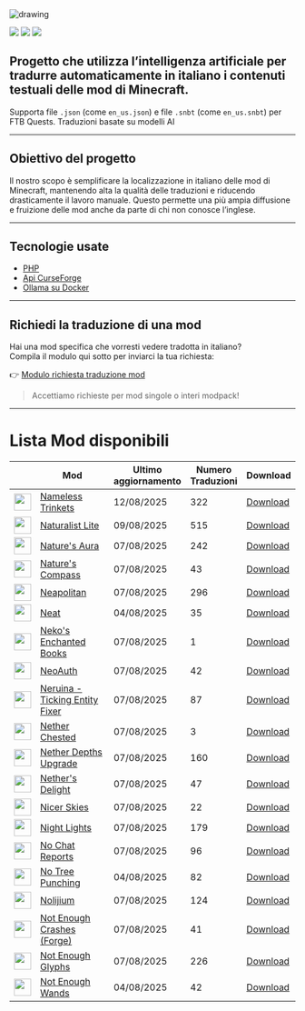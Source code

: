 <img src="https://cdn.worldvectorlogo.com/logos/minecraft.svg" alt="drawing" />

![](https://img.shields.io/badge/Ultimo%20Aggiornamento-24%2F08%2F2025-blue)
![](https://img.shields.io/badge/Mod%20tradotte-1475-green)
![](https://img.shields.io/badge/Quest%20tradotte-3-green)

## Progetto che utilizza l’intelligenza artificiale per **tradurre automaticamente in italiano** i contenuti testuali delle mod di Minecraft.
Supporta file `.json` (come `en_us.json`) e file `.snbt` (come `en_us.snbt`) per FTB Quests.
Traduzioni basate su modelli AI

---

## Obiettivo del progetto

Il nostro scopo è semplificare la localizzazione in italiano delle mod di Minecraft, mantenendo alta la qualità delle traduzioni e riducendo drasticamente il lavoro manuale. Questo permette una più ampia diffusione e fruizione delle mod anche da parte di chi non conosce l’inglese.

---

## Tecnologie usate

- [PHP](https://www.php.net/)
- [Api CurseForge](https://curseforge.com/)
- [Ollama su Docker](https://hub.docker.com/r/ollama/ollama)

---

## Richiedi la traduzione di una mod

Hai una mod specifica che vorresti vedere tradotta in italiano?  
Compila il modulo qui sotto per inviarci la tua richiesta:

👉 [Modulo richiesta traduzione mod](https://forms.gle/3SsGruLzzU6gDovv8)

> Accettiamo richieste per mod singole o interi modpack!

---
# Lista Mod disponibili

|  |Mod | Ultimo<br/>aggiornamento | Numero<br/>Traduzioni |Download |
| ---- | ---- | ---- | ---- | ---- |
| <img src="https://media.forgecdn.net/avatars/1180/32/638753189498704993.png" loading="lazy" decoding="async" width="30" /> | [Nameless Trinkets](https://www.curseforge.com/minecraft/mc-mods/nameless-trinkets "Web Site")  | 12/08/2025 | 322 | [Download ](https://download-directory.github.io/?url=https%3A%2F%2Fgithub.com%2Ffrancescoparadisi14%2FMinecraftModItaTranslate%2Ftree%2Fmain%2Ftraduzioni%2Fassets%2Fnameless_trinkets "Download") |
| <img src="https://media.forgecdn.net/avatars/1198/547/638774805203022090.png" loading="lazy" decoding="async" width="30" /> | [Naturalist Lite](https://www.curseforge.com/minecraft/mc-mods/naturalist "Web Site")  | 09/08/2025 | 515 | [Download ](https://download-directory.github.io/?url=https%3A%2F%2Fgithub.com%2Ffrancescoparadisi14%2FMinecraftModItaTranslate%2Ftree%2Fmain%2Ftraduzioni%2Fassets%2Fnaturalist "Download") |
| <img src="https://media.forgecdn.net/avatars/177/702/636773126126869342.png" loading="lazy" decoding="async" width="30" /> | [Nature's Aura](https://www.curseforge.com/minecraft/mc-mods/natures-aura "Web Site")  | 07/08/2025 | 242 | [Download ](https://download-directory.github.io/?url=https%3A%2F%2Fgithub.com%2Ffrancescoparadisi14%2FMinecraftModItaTranslate%2Ftree%2Fmain%2Ftraduzioni%2Fassets%2Fnaturesaura "Download") |
| <img src="https://media.forgecdn.net/avatars/54/102/636131217371752080.png" loading="lazy" decoding="async" width="30" /> | [Nature's Compass](https://www.curseforge.com/minecraft/mc-mods/natures-compass "Web Site")  | 07/08/2025 | 43 | [Download ](https://download-directory.github.io/?url=https%3A%2F%2Fgithub.com%2Ffrancescoparadisi14%2FMinecraftModItaTranslate%2Ftree%2Fmain%2Ftraduzioni%2Fassets%2Fnaturescompass "Download") |
| <img src="https://media.forgecdn.net/avatars/582/836/637949117827439416.png" loading="lazy" decoding="async" width="30" /> | [Neapolitan](https://www.curseforge.com/minecraft/mc-mods/neapolitan "Web Site")  | 07/08/2025 | 296 | [Download ](https://download-directory.github.io/?url=https%3A%2F%2Fgithub.com%2Ffrancescoparadisi14%2FMinecraftModItaTranslate%2Ftree%2Fmain%2Ftraduzioni%2Fassets%2Fneapolitan "Download") |
| <img src="https://media.forgecdn.net/avatars/588/684/637958998850280257.png" loading="lazy" decoding="async" width="30" /> | [Neat](https://www.curseforge.com/minecraft/mc-mods/neat "Web Site")  | 04/08/2025 | 35 | [Download ](https://download-directory.github.io/?url=https%3A%2F%2Fgithub.com%2Ffrancescoparadisi14%2FMinecraftModItaTranslate%2Ftree%2Fmain%2Ftraduzioni%2Fassets%2Fneat "Download") |
| <img src="https://media.forgecdn.net/avatars/344/39/637489917017851479.png" loading="lazy" decoding="async" width="30" /> | [Neko's Enchanted Books](https://www.curseforge.com/minecraft/mc-mods/nekos-enchanted-books "Web Site")  | 07/08/2025 | 1 | [Download ](https://download-directory.github.io/?url=https%3A%2F%2Fgithub.com%2Ffrancescoparadisi14%2FMinecraftModItaTranslate%2Ftree%2Fmain%2Ftraduzioni%2Fassets%2Fnebs "Download") |
| <img src="https://media.forgecdn.net/avatars/1117/919/638673030056182322.png" loading="lazy" decoding="async" width="30" /> | [NeoAuth](https://www.curseforge.com/minecraft/mc-mods/neoauth "Web Site")  | 07/08/2025 | 42 | [Download ](https://download-directory.github.io/?url=https%3A%2F%2Fgithub.com%2Ffrancescoparadisi14%2FMinecraftModItaTranslate%2Ftree%2Fmain%2Ftraduzioni%2Fassets%2Fneo_auth "Download") |
| <img src="https://media.forgecdn.net/avatars/857/489/638262012283205727.png" loading="lazy" decoding="async" width="30" /> | [Neruina - Ticking Entity Fixer](https://www.curseforge.com/minecraft/mc-mods/neruina "Web Site")  | 07/08/2025 | 87 | [Download ](https://download-directory.github.io/?url=https%3A%2F%2Fgithub.com%2Ffrancescoparadisi14%2FMinecraftModItaTranslate%2Ftree%2Fmain%2Ftraduzioni%2Fassets%2Fneruina "Download") |
| <img src="https://media.forgecdn.net/avatars/813/504/638188024058800381.png" loading="lazy" decoding="async" width="30" /> | [Nether Chested](https://www.curseforge.com/minecraft/mc-mods/nether-chested "Web Site")  | 07/08/2025 | 3 | [Download ](https://download-directory.github.io/?url=https%3A%2F%2Fgithub.com%2Ffrancescoparadisi14%2FMinecraftModItaTranslate%2Ftree%2Fmain%2Ftraduzioni%2Fassets%2Fnetherchested "Download") |
| <img src="https://media.forgecdn.net/avatars/601/587/637980902042468793.png" loading="lazy" decoding="async" width="30" /> | [Nether Depths Upgrade](https://www.curseforge.com/minecraft/mc-mods/nether-depths-upgrade "Web Site")  | 07/08/2025 | 160 | [Download ](https://download-directory.github.io/?url=https%3A%2F%2Fgithub.com%2Ffrancescoparadisi14%2FMinecraftModItaTranslate%2Ftree%2Fmain%2Ftraduzioni%2Fassets%2Fnetherdepthsupgrade "Download") |
| <img src="https://media.forgecdn.net/avatars/397/613/637598857629083481.png" loading="lazy" decoding="async" width="30" /> | [Nether's Delight](https://www.curseforge.com/minecraft/mc-mods/nethers-delight "Web Site")  | 07/08/2025 | 47 | [Download ](https://download-directory.github.io/?url=https%3A%2F%2Fgithub.com%2Ffrancescoparadisi14%2FMinecraftModItaTranslate%2Ftree%2Fmain%2Ftraduzioni%2Fassets%2Fnethersdelight "Download") |
| <img src="https://media.forgecdn.net/avatars/675/668/638065831882596876.png" loading="lazy" decoding="async" width="30" /> | [Nicer Skies](https://www.curseforge.com/minecraft/mc-mods/nicer-skies "Web Site")  | 07/08/2025 | 22 | [Download ](https://download-directory.github.io/?url=https%3A%2F%2Fgithub.com%2Ffrancescoparadisi14%2FMinecraftModItaTranslate%2Ftree%2Fmain%2Ftraduzioni%2Fassets%2Fnicer_skies "Download") |
| <img src="https://media.forgecdn.net/avatars/610/316/637992173745624440.png" loading="lazy" decoding="async" width="30" /> | [Night Lights](https://www.curseforge.com/minecraft/mc-mods/nightlights "Web Site")  | 07/08/2025 | 179 | [Download ](https://download-directory.github.io/?url=https%3A%2F%2Fgithub.com%2Ffrancescoparadisi14%2FMinecraftModItaTranslate%2Ftree%2Fmain%2Ftraduzioni%2Fassets%2Fnightlights "Download") |
| <img src="https://media.forgecdn.net/avatars/560/68/637910636688514454.png" loading="lazy" decoding="async" width="30" /> | [No Chat Reports](https://www.curseforge.com/minecraft/mc-mods/no-chat-reports "Web Site")  | 07/08/2025 | 96 | [Download ](https://download-directory.github.io/?url=https%3A%2F%2Fgithub.com%2Ffrancescoparadisi14%2FMinecraftModItaTranslate%2Ftree%2Fmain%2Ftraduzioni%2Fassets%2Fnochatreports "Download") |
| <img src="https://media.forgecdn.net/avatars/152/241/636610005089935450.png" loading="lazy" decoding="async" width="30" /> | [No Tree Punching](https://www.curseforge.com/minecraft/mc-mods/no-tree-punching "Web Site")  | 04/08/2025 | 82 | [Download ](https://download-directory.github.io/?url=https%3A%2F%2Fgithub.com%2Ffrancescoparadisi14%2FMinecraftModItaTranslate%2Ftree%2Fmain%2Ftraduzioni%2Fassets%2Fnotreepunching "Download") |
| <img src="https://media.forgecdn.net/avatars/1037/727/638562616562237176.png" loading="lazy" decoding="async" width="30" /> | [Nolijium](https://www.curseforge.com/minecraft/mc-mods/nolijium "Web Site")  | 07/08/2025 | 124 | [Download ](https://download-directory.github.io/?url=https%3A%2F%2Fgithub.com%2Ffrancescoparadisi14%2FMinecraftModItaTranslate%2Ftree%2Fmain%2Ftraduzioni%2Fassets%2Fnolijium "Download") |
| <img src="https://media.forgecdn.net/avatars/678/787/638068249639913693.png" loading="lazy" decoding="async" width="30" /> | [Not Enough Crashes (Forge)](https://www.curseforge.com/minecraft/mc-mods/not-enough-crashes-forge "Web Site")  | 07/08/2025 | 41 | [Download ](https://download-directory.github.io/?url=https%3A%2F%2Fgithub.com%2Ffrancescoparadisi14%2FMinecraftModItaTranslate%2Ftree%2Fmain%2Ftraduzioni%2Fassets%2Fnotenoughcrashes "Download") |
| <img src="https://media.forgecdn.net/avatars/1320/307/638858489634548083.png" loading="lazy" decoding="async" width="30" /> | [Not Enough Glyphs](https://www.curseforge.com/minecraft/mc-mods/not-enough-glyphs "Web Site")  | 07/08/2025 | 226 | [Download ](https://download-directory.github.io/?url=https%3A%2F%2Fgithub.com%2Ffrancescoparadisi14%2FMinecraftModItaTranslate%2Ftree%2Fmain%2Ftraduzioni%2Fassets%2Fnot_enough_glyphs "Download") |
| <img src="https://media.forgecdn.net/avatars/24/998/635766264574784801.png" loading="lazy" decoding="async" width="30" /> | [Not Enough Wands](https://www.curseforge.com/minecraft/mc-mods/not-enough-wands "Web Site")  | 04/08/2025 | 42 | [Download ](https://download-directory.github.io/?url=https%3A%2F%2Fgithub.com%2Ffrancescoparadisi14%2FMinecraftModItaTranslate%2Ftree%2Fmain%2Ftraduzioni%2Fassets%2Fnotenoughwands "Download") |